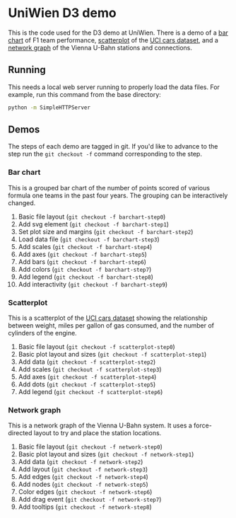# UniWien D3 demo

This is the code used for the D3 demo at UniWien.  There is a demo
of a [bar chart](#bar-chart) of F1 team performance, [scatterplot](#scatterplot) of the 
[UCI cars dataset](http://archive.ics.uci.edu/ml/datasets/Auto+MPG), and 
a [network graph](#network-graph) of the Vienna U-Bahn stations and connections.

## Running

This needs a local web server running to properly load the data files. For
example, run this command from the base directory:

```sh
python -m SimpleHTTPServer
```

## Demos

The steps of each demo are tagged in git. If you'd like to advance to
the step run the `git checkout -f` command corresponding to the step.

### Bar chart

This is a grouped bar chart of the number of points scored of various 
formula one teams in the past four years.  The grouping can be 
interactively changed.

1. Basic file layout (`git checkout -f barchart-step0`)
2. Add svg element (`git checkout -f barchart-step1`)
3. Set plot size and margins (`git checkout -f barchart-step2`)
4. Load data file (`git checkout -f barchart-step3`)
5. Add scales (`git checkout -f barchart-step4`)
6. Add axes (`git checkout -f barchart-step5`)
7. Add bars (`git checkout -f barchart-step6`)
8. Add colors (`git checkout -f barchart-step7`)
9. Add legend (`git checkout -f barchart-step8`)
10. Add interactivity (`git checkout -f barchart-step9`)

### Scatterplot

This is a scatterplot of the 
[UCI cars dataset](http://archive.ics.uci.edu/ml/datasets/Auto+MPG) showing
the relationship between weight, miles per gallon of gas consumed, and
the number of cylinders of the engine.

1. Basic file layout (`git checkout -f scatterplot-step0`)
2. Basic plot layout and sizes (`git checkout -f scatterplot-step1`)
3. Add data (`git checkout -f scatterplot-step2`)
4. Add scales (`git checkout -f scatterplot-step3`)
5. Add axes (`git checkout -f scatterplot-step4`)
6. Add dots (`git checkout -f scatterplot-step5`)
7. Add legend (`git checkout -f scatterplot-step6`)

### Network graph

This is a network graph of the Vienna U-Bahn system.  It uses a 
force-directed layout to try and place the station locations.

1. Basic file layout (`git checkout -f network-step0`)
2. Basic plot layout and sizes (`git checkout -f network-step1`)
3. Add data (`git checkout -f network-step2`)
4. Add layout (`git checkout -f network-step3`)
5. Add edges (`git checkout -f network-step4`)
6. Add nodes (`git checkout -f network-step5`)
7. Color edges (`git checkout -f network-step6`)
8. Add drag event (`git checkout -f network-step7`)
9. Add tooltips (`git checkout -f network-step8`)

